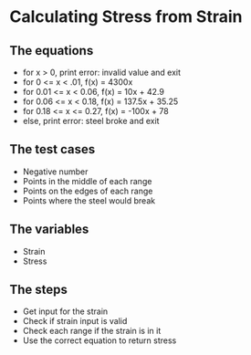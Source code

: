 # Calculating Stress from Strain
## The equations
- for x > 0, print error: invalid value and exit
- for 0 <= x < .01, f(x) = 4300x
- for 0.01 <= x < 0.06, f(x) = 10x + 42.9
- for 0.06 <= x < 0.18, f(x) = 137.5x + 35.25
- for 0.18 <= x <= 0.27, f(x) = -100x + 78
- else, print error: steel broke and exit
## The test cases
- Negative number
- Points in the middle of each range
- Points on the edges of each range
- Points where the steel would break
## The variables
- Strain
- Stress
## The steps
- Get input for the strain
- Check if strain input is valid
- Check each range if the strain is in it
- Use the correct equation to return stress